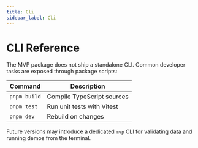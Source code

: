 ```yaml
---
title: Cli
sidebar_label: Cli
---
```


# CLI Reference

The MVP package does not ship a standalone CLI. Common developer tasks are exposed through package scripts:

| Command | Description |
| --- | --- |
| `pnpm build` | Compile TypeScript sources |
| `pnpm test` | Run unit tests with Vitest |
| `pnpm dev` | Rebuild on changes |

Future versions may introduce a dedicated `mvp` CLI for validating data and running demos from the terminal.
